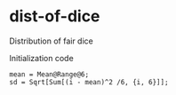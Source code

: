 # dist-of-dice
Distribution of fair dice

Initialization code

	mean = Mean@Range@6;
	sd = Sqrt[Sum[(i - mean)^2 /6, {i, 6}]];
